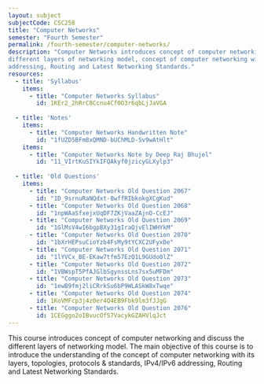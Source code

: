 ```yaml
---
layout: subject
subjectCode: CSC258
title: "Computer Networks"
semester: "Fourth Semester"
permalink: /fourth-semester/computer-networks/
description: "Computer Networks introduces concept of computer networking and discuss the
different layers of networking model, concept of computer networking with its layers, topologies, protocols & standards, IPv4/IPv6
addressing, Routing and Latest Networking Standards."
resources:
  - title: 'Syllabus'
    items:
      - title: "Computer Networks Syllabus"
        id: 1KEr2_2hRrC8Ccnu4Cf0O3r6qbLjJaVGA
  
  - title: 'Notes'
    items:
      - title: "Computer Networks Handwritten Note"
        id: "1fUZD5BFm8xQMND-bUChMLD-Sv9wAtHlt"
    items:
      - title: "Computer Networks Note by Deep Raj Bhujel"
        id: "11_VIrtKuSIYkIFQAkyf0jzicyGLXylp3"
  
  - title: 'Old Questions'
    items:
      - title: "Computer Networks Old Question 2067"
        id: "1D_9srnuRaNQdxt-8wffRIbkokgXCgKud"
      - title: "Computer Networks Old Question 2068"
        id: "1npWAaSfxejxUqDF7ZKjVaaZAjnO-CcEJ"
      - title: "Computer Networks Old Question 2069"
        id: "1GlMsV4wI6bgpBXy31gIraQjvElIWHYkM"
      - title: "Computer Networks Old Question 2070"
        id: "1bXrHEPsuCioYzb4FsMy9tYCXC2UFyxDe"
      - title: "Computer Networks Old Question 2071"
        id: "1lYVCx_BE-EKaw7tfm57EzQ1L9GUdo0lZ"
      - title: "Computer Networks Old Question 2072"
        id: "1VBWspT5PfAJGlbSgynssLns7sx5uMFDm"
      - title: "Computer Networks Old Question 2073"
        id: "1ewB9fmj2liCRrkSu6bP9WLASkW8xTwqe"
      - title: "Computer Networks Old Question 2074"
        id: 1KoVMFcp3j4z0er4Q4EB9Fbk9lm3fJJgG
      - title: "Computer Networks Old Question 2076"
        id: 1CEGggo2oIBvucOfS7VacykGZAHVlqJct
---
```

This course introduces concept of computer networking and discuss the
different layers of networking model.
The main objective of this course is to introduce the understanding of the
concept of computer networking with its layers, topologies, protocols & standards, IPv4/IPv6
addressing, Routing and Latest Networking Standards.